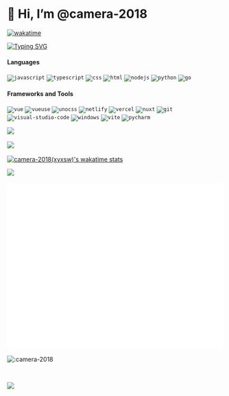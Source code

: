 # 👋 Hi, I’m @camera-2018

[![wakatime](https://wakatime.com/badge/user/84476697-3421-4720-bcdc-efb5c0fbc1b8.svg?style=flat-square)](https://wakatime.com/@84476697-3421-4720-bcdc-efb5c0fbc1b8)

[![Typing SVG](https://readme-typing-svg.demolab.com?font=Consolas&pause=1000&color=0A75E3&center=true&vCenter=true&width=335&lines=Victory+Supreme+Code)](https://git.io/typing-svg)

#### Languages

<code><img height="20" src="https://cdn.svgporn.com/logos/javascript.svg" alt="javascript" /></code>
<code><img height="20" src="https://cdn.svgporn.com/logos/typescript-icon.svg" alt="typescript" /></code>
<code><img height="20" src="https://cdn.svgporn.com/logos/css-3.svg" alt="css" /></code>
<code><img height="20" src="https://cdn.svgporn.com/logos/html-5.svg" alt="html" /></code>
<code><img height="20" src="https://cdn.svgporn.com/logos/nodejs-icon.svg" alt="nodejs" /></code>
<code><img height="20" src="https://cdn.svgporn.com/logos/python.svg" alt="python" /></code>
<code><img height="20" src="https://cdn.svgporn.com/logos/gopher.svg" alt="go" /></code>


#### Frameworks and Tools

<code><img height="20" src="https://cdn.svgporn.com/logos/vue.svg" alt="vue" /></code>
<code><img height="20" src="https://cdn.svgporn.com/logos/vueuse.svg" alt="vueuse" /></code>
<code><img height="20" src="https://cdn.svgporn.com/logos/unocss.svg" alt="unocss" /></code>
<code><img height="20" src="https://cdn.svgporn.com/logos/netlify-icon.svg" alt="netlify" /></code>
<code><img height="20" src="https://cdn.svgporn.com/logos/vercel-icon.svg" alt="vercel" /></code>
<code><img height="20" src="https://cdn.svgporn.com/logos/nuxt-icon.svg" alt="nuxt" /></code>
<code><img height="20" src="https://cdn.svgporn.com/logos/git-icon.svg" alt="git" /></code>
<code><img height="20" src="https://cdn.svgporn.com/logos/visual-studio-code.svg" alt="visual-studio-code" /></code>
<code><img height="20" src="https://cdn.svgporn.com/logos/microsoft-windows.svg" alt="windows" /></code>
<code><img height="20" src="https://cdn.svgporn.com/logos/vitejs.svg" alt="vite" /></code>
<code><img height="20" src="https://cdn.svgporn.com/logos/pycharm.svg" alt="pycharm" /></code>

![](https://github-readme-stats-xyxsw.vercel.app/api/top-langs/?username=camera-2018&hide_title=true&hide_border=true&layout=default&langs_count=6&text_color=000&icon_color=fff&theme=graywhite&card_width=495)

![](https://github-readme-stats-xyxsw.vercel.app/api?username=camera-2018&hide_title=true&hide_border=true&show_icons=trueline_height=21&text_color=000&icon_color=000&theme=graywhite&card_width=495&show_icons=true)

[![camera-2018(xyxsw)'s wakatime stats](https://github-readme-stats-xyxsw.vercel.app/api/wakatime?username=xyxsw&langs_count=6&range=all_time)](https://wakatime.com/@xyxsw)

![](https://github-readme-streak-stats.herokuapp.com/?user=camera-2018)

<img src="/github-metrics.svg" />

<br/>

![:camera-2018](https://count.getloli.com/get/@:camera-2018)

<br/>

![](https://wakatime.com/share/@xyxsw/baf43608-e008-4d37-a239-bb2ca2b127b9.svg)

